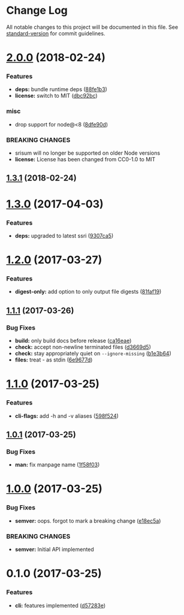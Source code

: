 # Change Log

All notable changes to this project will be documented in this file. See [standard-version](https://github.com/conventional-changelog/standard-version) for commit guidelines.

<a name="2.0.0"></a>
# [2.0.0](https://github.com/zkat/srisum/compare/v1.3.1...v2.0.0) (2018-02-24)


### Features

* **deps:** bundle runtime deps ([88fe1b3](https://github.com/zkat/srisum/commit/88fe1b3))
* **license:** switch to MIT ([dbc92bc](https://github.com/zkat/srisum/commit/dbc92bc))


### misc

* drop support for node@<8 ([8dfe90d](https://github.com/zkat/srisum/commit/8dfe90d))


### BREAKING CHANGES

* srisum will no longer be supported on older Node versions
* **license:** License has been changed from CC0-1.0 to MIT



<a name="1.3.1"></a>
## [1.3.1](https://github.com/zkat/srisum/compare/v1.3.0...v1.3.1) (2018-02-24)



<a name="1.3.0"></a>
# [1.3.0](https://github.com/zkat/srisum/compare/v1.2.0...v1.3.0) (2017-04-03)


### Features

* **deps:** upgraded to latest ssri ([9307ca5](https://github.com/zkat/srisum/commit/9307ca5))



<a name="1.2.0"></a>
# [1.2.0](https://github.com/zkat/srisum/compare/v1.1.1...v1.2.0) (2017-03-27)


### Features

* **digest-only:** add option to only output file digests ([81faf19](https://github.com/zkat/srisum/commit/81faf19))



<a name="1.1.1"></a>
## [1.1.1](https://github.com/zkat/srisum/compare/v1.1.0...v1.1.1) (2017-03-26)


### Bug Fixes

* **build:** only build docs before release ([ca16eae](https://github.com/zkat/srisum/commit/ca16eae))
* **check:** accept non-newline terminated files ([d3669d5](https://github.com/zkat/srisum/commit/d3669d5))
* **check:** stay appropriately quiet on `--ignore-missing` ([b1e3b64](https://github.com/zkat/srisum/commit/b1e3b64))
* **files:** treat - as stdin ([6e9677d](https://github.com/zkat/srisum/commit/6e9677d))



<a name="1.1.0"></a>
# [1.1.0](https://github.com/zkat/srisum/compare/v1.0.1...v1.1.0) (2017-03-25)


### Features

* **cli-flags:** add -h and -v aliases ([598f524](https://github.com/zkat/srisum/commit/598f524))



<a name="1.0.1"></a>
## [1.0.1](https://github.com/zkat/srisum/compare/v1.0.0...v1.0.1) (2017-03-25)


### Bug Fixes

* **man:** fix manpage name ([1f58f03](https://github.com/zkat/srisum/commit/1f58f03))



<a name="1.0.0"></a>
# [1.0.0](https://github.com/zkat/srisum/compare/v0.1.0...v1.0.0) (2017-03-25)


### Bug Fixes

* **semver:** oops. forgot to mark a breaking change ([e18ec5a](https://github.com/zkat/srisum/commit/e18ec5a))


### BREAKING CHANGES

* **semver:** Initial API implemented



<a name="0.1.0"></a>
# 0.1.0 (2017-03-25)


### Features

* **cli:** features implemented ([d57283e](https://github.com/zkat/srisum/commit/d57283e))
